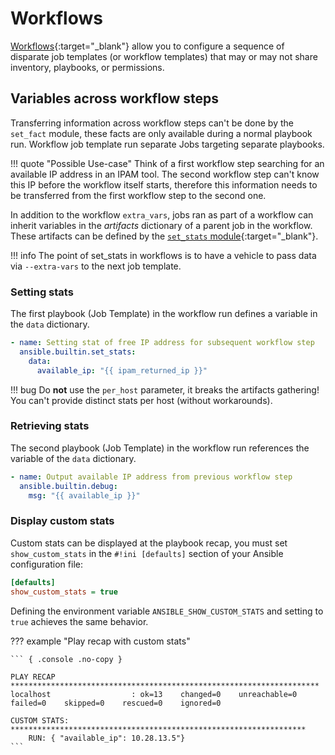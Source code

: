 # Workflows

[Workflows](https://docs.ansible.com/automation-controller/latest/html/userguide/workflows.html){:target="_blank"} allow you to configure a sequence of disparate job templates (or workflow templates) that may or may not share inventory, playbooks, or permissions.

## Variables across workflow steps

Transferring information across workflow steps can't be done by the `set_fact` module, these facts are only available during a normal playbook run. Workflow job template run separate Jobs targeting separate playbooks.

!!! quote "Possible Use-case"
    Think of a first workflow step searching for an available IP address in an IPAM tool. The second workflow step can't know this IP before the workflow itself starts, therefore this information needs to be transferred from the first workflow step to the second one.

In addition to the workflow `extra_vars`, jobs ran as part of a workflow can inherit variables in the *artifacts* dictionary of a parent job in the workflow. These artifacts can be defined by the [`set_stats` module](https://docs.ansible.com/ansible/latest/collections/ansible/builtin/set_stats_module.html){:target="_blank"}.

!!! info
    The point of set_stats in workflows is to have a vehicle to pass data via `--extra-vars` to the next job template.

### Setting stats

The first playbook (Job Template) in the workflow run defines a variable in the `data` dictionary.

```yaml title="Task of playbook in Workflow node 1"
- name: Setting stat of free IP address for subsequent workflow step
  ansible.builtin.set_stats:
    data:
      available_ip: "{{ ipam_returned_ip }}"
```

!!! bug
    Do **not** use the `per_host` parameter, it breaks the artifacts gathering!  
    You can't provide distinct stats per host (without workarounds).

### Retrieving stats

The second playbook (Job Template) in the workflow run references the variable of the `data` dictionary.

```yaml title="Task of playbook in Workflow node 2"
- name: Output available IP address from previous workflow step
  ansible.builtin.debug:
    msg: "{{ available_ip }}"
```

### Display custom stats

Custom stats can be displayed at the playbook recap, you must set `show_custom_stats` in the `#!ini [defaults]` section of your Ansible configuration file:

```ini title="ansible.cfg"
[defaults]
show_custom_stats = true
```

Defining the environment variable `ANSIBLE_SHOW_CUSTOM_STATS` and setting to `true` achieves the same behavior.

??? example "Play recap with custom stats"

    ``` { .console .no-copy }

    PLAY RECAP *********************************************************************
    localhost                  : ok=13    changed=0    unreachable=0    failed=0    skipped=0    rescued=0    ignored=0

    CUSTOM STATS: ******************************************************************
        RUN: { "available_ip": 10.28.13.5"}
    ```
